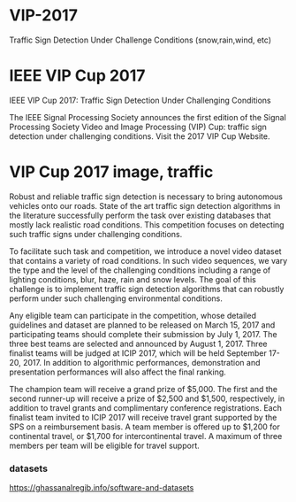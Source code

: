 # VIP-2017
Traffic Sign Detection Under Challenge Conditions (snow,rain,wind, etc)

# IEEE VIP Cup 2017
IEEE VIP Cup 2017: Traffic Sign Detection Under Challenging Conditions

The IEEE Signal Processing Society announces the first edition of the Signal Processing Society Video and Image Processing (VIP) Cup: traffic sign detection under challenging conditions. Visit the 2017 VIP Cup Website.

 

# VIP Cup 2017 image, traffic

 

Robust and reliable traffic sign detection is necessary to bring autonomous vehicles onto our roads. State of the art traffic sign detection algorithms in the literature successfully perform the task over existing databases that mostly lack realistic road conditions. This competition focuses on detecting such traffic signs under challenging conditions.<br/>

To facilitate such task and competition, we introduce a novel video dataset that contains a variety of road conditions. In such video sequences, we vary the type and the level of the challenging conditions including a range of lighting conditions, blur, haze, rain and snow levels. The goal of this challenge is to implement traffic sign detection algorithms that can robustly perform under such challenging environmental conditions.<br/>

Any eligible team can participate in the competition, whose detailed guidelines and dataset are planned to be released on March 15, 2017 and participating teams should complete their submission by July 1, 2017. The three best teams are selected and announced by August 1, 2017. Three finalist teams will be judged at ICIP 2017, which will be held September 17-20, 2017. In addition to algorithmic performances, demonstration and presentation performances will also affect the final ranking.<br/>

The champion team will receive a grand prize of $5,000. The first and the second runner-up will receive a prize of $2,500 and $1,500, respectively, in addition to travel grants and complimentary conference registrations. Each finalist team invited to ICIP 2017 will receive travel grant supported by the SPS on a reimbursement basis. A team member is offered up to $1,200 for continental travel, or $1,700 for intercontinental travel. A maximum of three members per team will be eligible for travel support.<br/>

### datasets 
https://ghassanalregib.info/software-and-datasets

